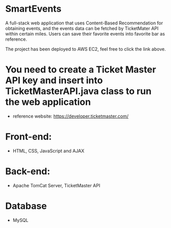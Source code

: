 # SmartEvents
A full-stack web application that uses Content-Based Recommendation for obtaining events, and the events data can be fetched by TicketMater API within certain miles. Users can save their favorite events into favorite bar as reference.

The project has been deployed to AWS EC2, feel free to click the link above.

# You need to create a Ticket Master API key and insert into TicketMasterAPI.java class to run the web application
* reference website: https://developer.ticketmaster.com/

# Front-end: 
* HTML, CSS, JavaScript and AJAX

# Back-end: 
* Apache TomCat Server, TicketMaster API 

# Database
* MySQL
